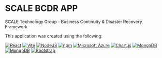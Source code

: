 # SCALE BCDR APP

SCALE Technology Group - Business Continuity & Disaster Recovery Framework 

This application was created using the following:



[![React](https://img.shields.io/badge/React-%2320232a.svg?style=for-the-badge&amp;logo=react&amp;logoColor=61DAFB)](#)
[![Vite](https://img.shields.io/badge/Vite-646CFF?logo=vite&logoColor=fff)](#)
[![NodeJS](https://img.shields.io/badge/Node.js-6DA55F?logo=node.js&logoColor=white)](#)
[![npm](https://img.shields.io/badge/npm-CB3837?logo=npm&logoColor=fff)](#)
[![Microsoft Azure](https://custom-icon-badges.demolab.com/badge/Microsoft%20Azure-0089D6?logo=msazure&logoColor=white)](#)
[![Chart.js](https://img.shields.io/badge/Chart.js-FF6384?logo=chartdotjs&logoColor=fff)](#)
[![MongoDB](https://img.shields.io/badge/MongoDB-%234ea94b.svg?logo=mongodb&logoColor=white)](#)
[![MongoDB](https://img.shields.io/badge/MongoDB-%234ea94b.svgstyle=for-the-badge&amp;logo=mongodb&amp;logoColor=white)](#)
[![Bootstrap](https://img.shields.io/badge/Bootstrap-7952B3.svg?style=for-the-badge&amp;logo=bootstrap&amp;logoColor=white)](#)




